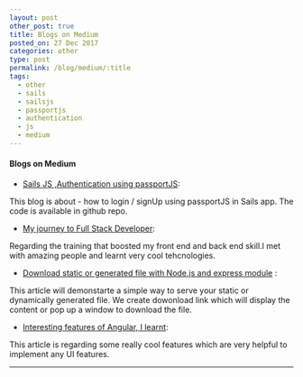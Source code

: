 ```yaml
---
layout: post
other_post: true
title: Blogs on Medium
posted_on: 27 Dec 2017
categories: other
type: post
permalink: /blog/medium/:title
tags:
  - other
  - sails
  - sailsjs
  - passportjs
  - authentication
  - js
  - medium
---
```



#### Blogs on Medium

* [Sails JS ,Authentication using passportJS](https://medium.com/@Shekharrajak/sails-js-authentication-using-passportjs-87e40aee6160): 

This blog is about - how to login / signUp using passportJS in Sails app. The code is available in github repo.

* [My journey to Full Stack Developer](https://medium.com/@Shekharrajak/my-full-stack-developer-journey-bccd4d666a00):

Regarding the training that boosted my front end and back end skill.I met with amazing people and learnt very cool tehcnologies. 

* [Download static or generated file with Node.js and express module](https://medium.com/@Shekharrajak/node-js-download-static-or-generated-file-d7e2f9d65f40) :

This article will demonstarte a simple way to serve your static or dynamically generated file. We create  dowonload link which will display the content or pop up a window to download the file.

* [Interesting features of Angular, I learnt](https://medium.com/@Shekharrajak/interesting-features-of-angular-i-learnt-b3eba78ea9be):

This article is regarding some really cool features which are very helpful to implement any UI features.

-------------------------------------------------
